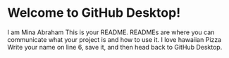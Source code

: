 # Welcome to GitHub Desktop!
I am Mina Abraham
This is your README. READMEs are where you can communicate what your project is and how to use it.
I love hawaiian Pizza
Write your name on line 6, save it, and then head back to GitHub Desktop.
